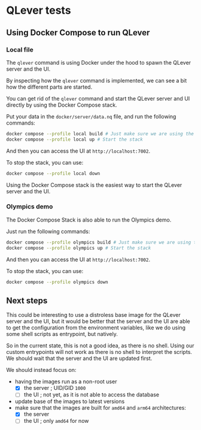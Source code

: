 # QLever tests

## Using Docker Compose to run QLever

### Local file

The `qlever` command is using Docker under the hood to spawn the QLever server and the UI.

By inspecting how the `qlever` command is implemented, we can see a bit how the different parts are started.

You can get rid of the `qlever` command and start the QLever server and UI directly by using the Docker Compose stack.

Put your data in the `docker/server/data.nq` file, and run the following commands:

```sh
docker compose --profile local build # Just make sure we are using the latest images
docker compose --profile local up # Start the stack
```

And then you can access the UI at `http://localhost:7002`.

To stop the stack, you can use:

```sh
docker compose --profile local down
```

Using the Docker Compose stack is the easiest way to start the QLever server and the UI.

### Olympics demo

The Docker Compose Stack is also able to run the Olympics demo.

Just run the following commands:

```sh
docker compose --profile olympics build # Just make sure we are using the latest images
docker compose --profile olympics up # Start the stack
```

And then you can access the UI at `http://localhost:7002`.

To stop the stack, you can use:

```sh
docker compose --profile olympics down
```

## Next steps

This could be interesting to use a distroless base image for the QLever server and the UI, but it would be better that the server and the UI are able to get the configuration from the environment variables, like we do using some shell scripts as entrypoint, but natively.

So in the current state, this is not a good idea, as there is no shell.
Using our custom entrypoints will not work as there is no shell to interpret the scripts.
We should wait that the server and the UI are updated first.

We should instead focus on:

- having the images run as a non-root user
  - [x] the server ; UID/GID `1000`
  - [ ] the UI ; not yet, as it is not able to access the database
- update base of the images to latest versions
- make sure that the images are built for `amd64` and `arm64` architectures:
  - [x] the server
  - [ ] the UI ; only `amd64` for now
